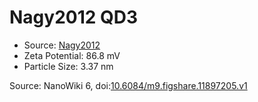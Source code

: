 <a name="material" />

# Nagy2012 QD3
<script type="application/ld+json">
  {
    "@context": "https://schema.org/",
    "@type": "ChemicalSubstance",
    "@id": "https://egonw.github.io/nanowiki/nanowiki129.html#material",
    "http://purl.org/dc/terms/conformsTo":
      {
        "@type": "CreativeWork",
        "@id": "https://bioschemas.org/profiles/ChemicalSubstance/0.4-RELEASE/"
      },
    "identfier": "129",
    "name": "Nagy2012 QD3",
    "url": "https://egonw.github.io/nanowiki/nanowiki129.html#material",
    "sameAs": "http://127.0.0.1/mediawiki/index.php/Special:URIResolver/Nagy2012_QD3"
  }
</script>


* Source: [Nagy2012](articleNagy2012.md)
* Zeta Potential: 86.8 mV
* Particle Size: 3.37 nm


Source: NanoWiki 6, doi:[10.6084/m9.figshare.11897205.v1](https://doi.org/10.6084/m9.figshare.11897205.v1)
